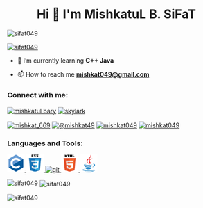 <h1 align="center">Hi 👋 I'm MishkatuL B. SiFaT</h1>

<p align="left"> <img src="https://komarev.com/ghpvc/?username=sifat049&label=Profile%20views&color=0e75b6&style=flat" alt="sifat049" /> </p>

<p align="left"> <a href="https://github.com/ryo-ma/github-profile-trophy"><img src="https://github-profile-trophy.vercel.app/?username=sifat049" alt="sifat049" /></a> </p>

- 🌱 I’m currently learning **C++ Java**

- 📫 How to reach me **mishkat049@gmail.com**

  
<h3 align="left">Connect with me:</h3>
<p align="left">
<a href="https://linkedin.com/in/mishkatul bary" target="blank"><img align="center" src="https://raw.githubusercontent.com/rahuldkjain/github-profile-readme-generator/master/src/images/icons/Social/linked-in-alt.svg" alt="mishkatul bary" height="30" width="40" /></a>
<a href="https://www.youtube.com/c/skylark" target="blank"><img align="center" src="https://raw.githubusercontent.com/rahuldkjain/github-profile-readme-generator/master/src/images/icons/Social/youtube.svg" alt="skylark" height="30" width="40" /></a>
</p>
<a href="https://www.codechef.com/users/mishkat_669" target="blank"><img align="center" src="https://cdn.jsdelivr.net/npm/simple-icons@3.1.0/icons/codechef.svg" alt="mishkat_669" height="30" width="40" /></a>
<a href="https://www.hackerrank.com/@mishkat49" target="blank"><img align="center" src="https://raw.githubusercontent.com/rahuldkjain/github-profile-readme-generator/master/src/images/icons/Social/hackerrank.svg" alt="@mishkat49" height="30" width="40" /></a>
<a href="https://codeforces.com/profile/mishkat049" target="blank"><img align="center" src="https://raw.githubusercontent.com/rahuldkjain/github-profile-readme-generator/master/src/images/icons/Social/codeforces.svg" alt="mishkat049" height="30" width="40" /></a>
<a href="https://www.leetcode.com/mishkat049" target="blank"><img align="center" src="https://raw.githubusercontent.com/rahuldkjain/github-profile-readme-generator/master/src/images/icons/Social/leet-code.svg" alt="mishkat049" height="30" width="40" /></a>
</p
</p>
<h3 align="left">Languages and Tools:</h3>
<p align="left"> <a href="https://www.cprogramming.com/" target="_blank" rel="noreferrer"> <img src="https://raw.githubusercontent.com/devicons/devicon/master/icons/c/c-original.svg" alt="c" width="40" height="40"/> </a> <a href="https://www.w3schools.com/css/" target="_blank" rel="noreferrer"> <img src="https://raw.githubusercontent.com/devicons/devicon/master/icons/css3/css3-original-wordmark.svg" alt="css3" width="40" height="40"/> </a> <a href="https://git-scm.com/" target="_blank" rel="noreferrer"> <img src="https://www.vectorlogo.zone/logos/git-scm/git-scm-icon.svg" alt="git" width="40" height="40"/> </a> <a href="https://www.w3.org/html/" target="_blank" rel="noreferrer"> <img src="https://raw.githubusercontent.com/devicons/devicon/master/icons/html5/html5-original-wordmark.svg" alt="html5" width="40" height="40"/> </a> <a href="https://www.java.com" target="_blank" rel="noreferrer"> <img src="https://raw.githubusercontent.com/devicons/devicon/master/icons/java/java-original.svg" alt="java" width="40" height="40"/> </a> </p>

<p><img align="left" src="https://github-readme-stats.vercel.app/api/top-langs?username=sifat049&show_icons=true&locale=en&layout=compact" alt="sifat049" /></p>

<p>&nbsp;<img align="center" src="https://github-readme-stats.vercel.app/api?username=sifat049&show_icons=true&locale=en" alt="sifat049" /></p>

<p><img align="center" src="https://github-readme-streak-stats.herokuapp.com/?user=sifat049&" alt="sifat049" /></p>


